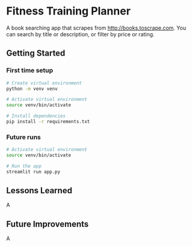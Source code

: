 # Fitness Training Planner

A book searching app that scrapes from http://books.toscrape.com. You can search by title or description, or filter by price or rating.

## Getting Started

### First time setup

```bash
# Create virtual environment
python -m venv venv

# Activate virtual environment
source venv/bin/activate

# Install dependencies
pip install -r requirements.txt
```

### Future runs

```bash
# Activate virtual environment
source venv/bin/activate

# Run the app
streamlit run app.py
```


## Lessons Learned
A

## Future Improvements
A